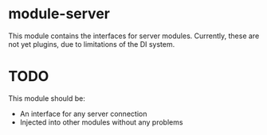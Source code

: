 module-server
===============

This module contains the interfaces for server modules. Currently, these are not yet plugins, due to limitations of the DI system.

TODO
====
This module should be:

- An interface for any server connection
- Injected into other modules without any problems
